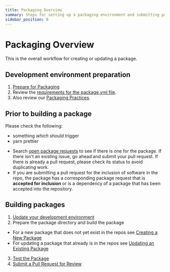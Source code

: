 ```yaml
---
title: Packaging Overview
summary: Steps for setting up a packaging environment and submitting packages
sidebar_position: 0
---
```


# Packaging Overview

This is the overall workflow for creating or updating a package.

## Development environment preparation

1. [Prepare for Packaging](prepare-for-packaging.md)
2. Review the [requirements for the package.yml file](docs/packaging/package.yml.md).
3. Also review our [Packaging Practices](docs/packaging/packaging-practices.md).

## Prior to building a package

Please check the following:

* something *which should* trigger
* yarn prettier




- Search [open package requests](https://github.com/getsolus/packages/issues?q=label%3A%22Package+Request%22) to see if there is one for the package. If there isn't an existing issue, go ahead and submit your pull request. If there is already a pull request, please check its status to avoid duplicating work.
- If you are submitting a pull request for the inclusion of software in the repo, the package has a corresponding package request that is **accepted for inclusion** or is a dependency of a package that has been accepted into the repository.

## Building packages

1. [Update your development environment](update-dev-environment.md)
2. Prepare the package directory and build the package

- For a new package that does not yet exist in the repos see [Creating a New Package](creating-a-new-package.md)
- For updating a package that already is in the repos see [Updating an Existing Package](updating-an-existing-package.md)

3. [Test the Package](testing-a-package.md)
4. [Submit a Pull Request for Review](submitting-a-pull-request.mdx)
